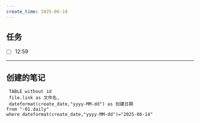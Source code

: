```yaml
---
create_time: 2025-06-14
---
```


## 任务
- [ ] 12:59

---

## 创建的笔记

```dataview
 TABLE without id
 file.link as 文件名,
 dateformat(create_date,"yyyy-MM-dd") as 创建日期
from "-01.daily"
where dateformat(create_date,"yyyy-MM-dd")="2025-06-14"
```

